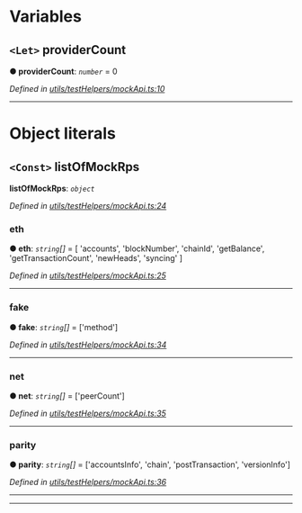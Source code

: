 

# Variables

<a id="providercount"></a>

## `<Let>` providerCount

**● providerCount**: *`number`* = 0

*Defined in [utils/testHelpers/mockApi.ts:10](https://github.com/paritytech/js-libs/blob/4ca2ba2/packages/light.js/src/utils/testHelpers/mockApi.ts#L10)*

___

# Object literals

<a id="listofmockrps"></a>

## `<Const>` listOfMockRps

**listOfMockRps**: *`object`*

*Defined in [utils/testHelpers/mockApi.ts:24](https://github.com/paritytech/js-libs/blob/4ca2ba2/packages/light.js/src/utils/testHelpers/mockApi.ts#L24)*

<a id="listofmockrps.eth"></a>

###  eth

**● eth**: *`string`[]* =  [
    'accounts',
    'blockNumber',
    'chainId',
    'getBalance',
    'getTransactionCount',
    'newHeads',
    'syncing'
  ]

*Defined in [utils/testHelpers/mockApi.ts:25](https://github.com/paritytech/js-libs/blob/4ca2ba2/packages/light.js/src/utils/testHelpers/mockApi.ts#L25)*

___
<a id="listofmockrps.fake"></a>

###  fake

**● fake**: *`string`[]* =  ['method']

*Defined in [utils/testHelpers/mockApi.ts:34](https://github.com/paritytech/js-libs/blob/4ca2ba2/packages/light.js/src/utils/testHelpers/mockApi.ts#L34)*

___
<a id="listofmockrps.net"></a>

###  net

**● net**: *`string`[]* =  ['peerCount']

*Defined in [utils/testHelpers/mockApi.ts:35](https://github.com/paritytech/js-libs/blob/4ca2ba2/packages/light.js/src/utils/testHelpers/mockApi.ts#L35)*

___
<a id="listofmockrps.parity"></a>

###  parity

**● parity**: *`string`[]* =  ['accountsInfo', 'chain', 'postTransaction', 'versionInfo']

*Defined in [utils/testHelpers/mockApi.ts:36](https://github.com/paritytech/js-libs/blob/4ca2ba2/packages/light.js/src/utils/testHelpers/mockApi.ts#L36)*

___

___

